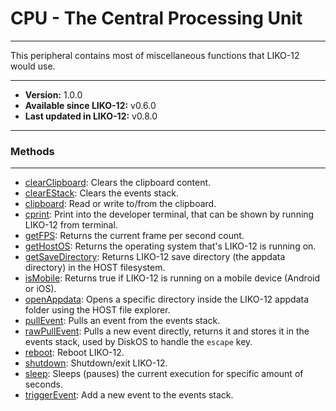# CPU - The Central Processing Unit
---

This peripheral contains most of miscellaneous functions that LIKO-12 would use.

---

* **Version:** 1.0.0
* **Available since LIKO-12:** v0.6.0
* **Last updated in LIKO-12:** v0.8.0

---
### Methods
---
* [clearClipboard](/Documentation/Peripherals/CPU/clearClipboard.md): Clears the clipboard content.
* [clearEStack](/Documentation/Peripherals/CPU/clearEStack.md): Clears the events stack.
* [clipboard](/Documentation/Peripherals/CPU/clipboard.md): Read or write to/from the clipboard.
* [cprint](/Documentation/Peripherals/CPU/cprint.md): Print into the developer terminal, that can be shown by running LIKO-12 from terminal.
* [getFPS](/Documentation/Peripherals/CPU/getFPS.md): Returns the current frame per second count.
* [getHostOS](/Documentation/Peripherals/CPU/getHostOS.md): Returns the operating system that's LIKO-12 is running on.
* [getSaveDirectory](/Documentation/Peripherals/CPU/getSaveDirectory.md): Returns LIKO-12 save directory (the appdata directory) in the HOST filesystem.
* [isMobile](/Documentation/Peripherals/CPU/isMobile.md): Returns true if LIKO-12 is running on a mobile device (Android or iOS).
* [openAppdata](/Documentation/Peripherals/CPU/openAppdata.md): Opens a specific directory inside the LIKO-12 appdata folder using the HOST file explorer.
* [pullEvent](/Documentation/Peripherals/CPU/pullEvent.md): Pulls an event from the events stack.
* [rawPullEvent](/Documentation/Peripherals/CPU/rawPullEvent.md): Pulls a new event directly, returns it and stores it in the events stack, used by DiskOS to handle the `escape` key.
* [reboot](/Documentation/Peripherals/CPU/reboot.md): Reboot LIKO-12.
* [shutdown](/Documentation/Peripherals/CPU/shutdown.md): Shutdown/exit LIKO-12.
* [sleep](/Documentation/Peripherals/CPU/sleep.md): Sleeps (pauses) the current execution for specific amount of seconds.
* [triggerEvent](/Documentation/Peripherals/CPU/triggerEvent.md): Add a new event to the events stack.
